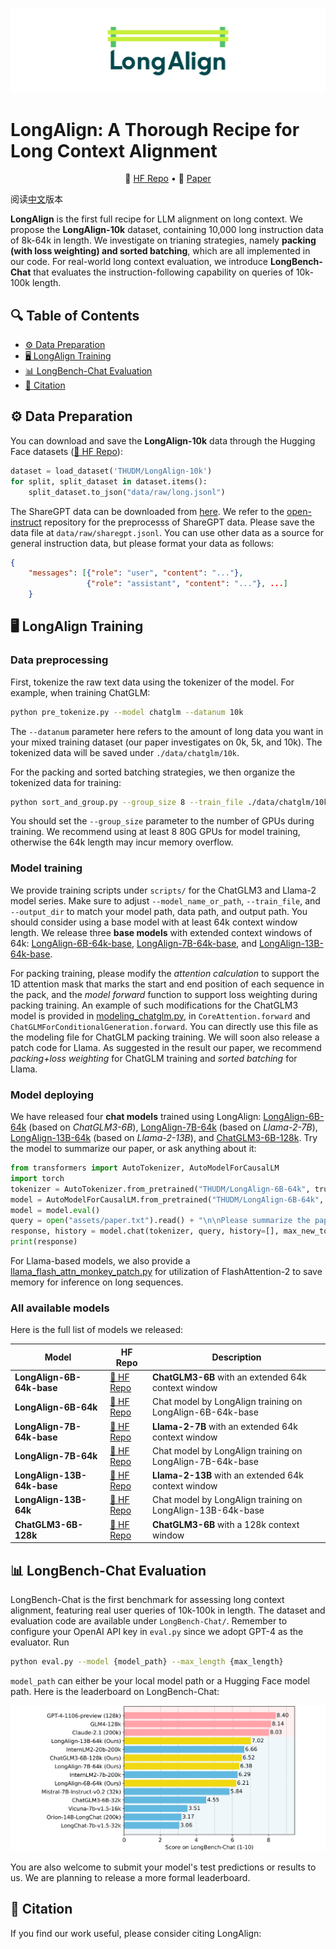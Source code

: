 ![](assets/LongAlign-logo.gif)
# LongAlign: A Thorough Recipe for Long Context Alignment

<p align="center">
    🤗 <a href="https://huggingface.co/datasets/THUDM/LongAlign-10k" target="_blank">HF Repo</a> • 📃 <a href="https://arxiv.org/" target="_blank">Paper</a>
</p>

阅读[中文](README_zh.md)版本

**LongAlign** is the first full recipe for LLM alignment on long context. We propose the **LongAlign-10k** dataset, containing 10,000 long instruction data of 8k-64k in length. We investigate on trianing strategies, namely **packing (with loss weighting) and sorted batching**, which are all implemented in our code. For real-world long context evaluation, we introduce **LongBench-Chat** that evaluates the instruction-following capability on queries of 10k-100k length.

## 🔍 Table of Contents
- [⚙️ Data Preparation](#data-preparation)
- [🖥️ LongAlign Training](#longalign-training)
- [📊 LongBench-Chat Evaluation](#longbench-chat-evaluation)
- [📝 Citation](#citation)

<a name="data-preparation"></a>
## ⚙️ Data Preparation

You can download and save the **LongAlign-10k** data through the Hugging Face datasets ([🤗 HF Repo](https://huggingface.co/datasets/THUDM/LongAlign-10k)):
```python
dataset = load_dataset('THUDM/LongAlign-10k')
for split, split_dataset in dataset.items():
    split_dataset.to_json("data/raw/long.jsonl")
```
The ShareGPT data can be downloaded from [here](https://huggingface.co/datasets/anon8231489123/ShareGPT_Vicuna_unfiltered/tree/main/HTML_cleaned_raw_dataset). We refer to the [open-instruct](https://github.com/allenai/open-instruct) repository for the preprocesss of ShareGPT data. Please save the data file at `data/raw/sharegpt.jsonl`. You can use other data as a source for general instruction data, but please format your data as follows: 
```json
{
    "messages": [{"role": "user", "content": "..."}, 
                 {"role": "assistant", "content": "..."}, ...]
    }
```

<a name="longalign-training"></a>
## 🖥️ LongAlign Training

### Data preprocessing

First, tokenize the raw text data using the tokenizer of the model. For example, when training ChatGLM:
```bash
python pre_tokenize.py --model chatglm --datanum 10k
```
The `--datanum` parameter here refers to the amount of long data you want in your mixed training dataset (our paper investigates on 0k, 5k, and 10k). The tokenized data will be saved under `./data/chatglm/10k`.

For the packing and sorted batching strategies, we then organize the tokenized data for training:
```bash
python sort_and_group.py --group_size 8 --train_file ./data/chatglm/10k
```
You should set the `--group_size` parameter to the number of GPUs during training. We recommend using at least 8 80G GPUs for model training, otherwise the 64k length may incur memory overflow.

### Model training

We provide training scripts under `scripts/` for the ChatGLM3 and Llama-2 model series. Make sure to adjust `--model_name_or_path`, `--train_file`, and `--output_dir` to match your model path, data path, and output path. You should consider using a base model with at least 64k context window length. We release three **base models** with extended context windows of 64k: [LongAlign-6B-64k-base](https://huggingface.co/THUDM/LongAlign-6B-64k-base), [LongAlign-7B-64k-base](https://huggingface.co/THUDM/LongAlign-7B-64k-base), and [LongAlign-13B-64k-base](https://huggingface.co/THUDM/LongAlign-13B-64k-base).

For packing training, please modify the *attention calculation* to support the 1D attention mask that marks the start and end position of each sequence in the pack, and the *model forward* function to support loss weighting during packing training. An example of such modifications for the ChatGLM3 model is provided in [modeling_chatglm.py](https://github.com/THUDM/LongAlign/blob/main/modeling_chatglm.py), in `CoreAttention.forward` and `ChatGLMForConditionalGeneration.forward`. You can directly use this file as the modeling file for ChatGLM packing training. We will soon also release a patch code for Llama. As suggested in the result our paper, we recommend *packing+loss weighting* for ChatGLM training and *sorted batching* for Llama.

### Model deploying
We have released four **chat models** trained using LongAlign: [LongAlign-6B-64k](https://huggingface.co/THUDM/LongAlign-6B-64k) (based on *ChatGLM3-6B*), [LongAlign-7B-64k](https://huggingface.co/THUDM/LongAlign-7B-64k) (based on *Llama-2-7B*), [LongAlign-13B-64k](https://huggingface.co/THUDM/LongAlign-13B-64k) (based on *Llama-2-13B*), and [ChatGLM3-6B-128k](https://huggingface.co/THUDM/chatglm3-6b-128k). Try the model to summarize our paper, or ask anything about it:
```python
from transformers import AutoTokenizer, AutoModelForCausalLM
import torch
tokenizer = AutoTokenizer.from_pretrained("THUDM/LongAlign-6B-64k", trust_remote_code=True)
model = AutoModelForCausalLM.from_pretrained("THUDM/LongAlign-6B-64k", torch_dtype=torch.bfloat16, trust_remote_code=True, device_map="auto")
model = model.eval()
query = open("assets/paper.txt").read() + "\n\nPlease summarize the paper."
response, history = model.chat(tokenizer, query, history=[], max_new_tokens=512, temperature=1)
print(response)
```
For Llama-based models, we also provide a [llama_flash_attn_monkey_patch.py](https://github.com/THUDM/LongAlign/blob/main/LongBench-Chat/llama_flash_attn_monkey_patch.py) for utilization of FlashAttention-2 to save memory for inference on long sequences.

### All available models

Here is the full list of models we released:

|Model|HF Repo|Description|
|---|---|---|
|**LongAlign-6B-64k-base**| [🤗 HF Repo](https://huggingface.co/THUDM/LongAlign-6B-64k-base) | **ChatGLM3-6B** with an extended 64k context window |
|**LongAlign-6B-64k**| [🤗 HF Repo](https://huggingface.co/THUDM/LongAlign-6B-64k) | Chat model by LongAlign training on LongAlign-6B-64k-base|
|**LongAlign-7B-64k-base**| [🤗 HF Repo](https://huggingface.co/THUDM/LongAlign-7B-64k-base) | **Llama-2-7B** with an extended 64k context window |
|**LongAlign-7B-64k**| [🤗 HF Repo](https://huggingface.co/THUDM/LongAlign-7B-64k) | Chat model by LongAlign training on LongAlign-7B-64k-base|
|**LongAlign-13B-64k-base**| [🤗 HF Repo](https://huggingface.co/THUDM/LongAlign-13B-64k-base) | **Llama-2-13B** with an extended 64k context window |
|**LongAlign-13B-64k**| [🤗 HF Repo](https://huggingface.co/THUDM/LongAlign-13B-64k) | Chat model by LongAlign training on LongAlign-13B-64k-base|
|**ChatGLM3-6B-128k**| [🤗 HF Repo](https://huggingface.co/THUDM/chatglm3-6b-128k) | **ChatGLM3-6B** with a 128k context window|

<a name="longbench-chat-evaluation"></a>
## 📊 LongBench-Chat Evaluation
LongBench-Chat is the first benchmark for assessing long context alignment, featuring real user queries of 10k-100k in length. The dataset and evaluation code are available under `LongBench-Chat/`. Remember to configure your OpenAI API key in `eval.py` since we adopt GPT-4 as the evaluator. Run
```bash
python eval.py --model {model_path} --max_length {max_length}
```
`model_path` can either be your local model path or a Hugging Face model path. Here is the leaderboard on LongBench-Chat:

![](assets/leaderboard.png)

You are also welcome to submit your model's test predictions or results to us. We are planning to release a more formal leaderboard.

<a name="citation"></a>
## 📝 Citation

If you find our work useful, please consider citing LongAlign:

```

```
